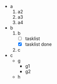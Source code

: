 - a
    1. a2
    2. a3
    3. a4
- b
    1. b
        - [ ] tasklist
        - [X] tasklist done
    2. c
- c
    - g
        - g1
        - g2
    - h
